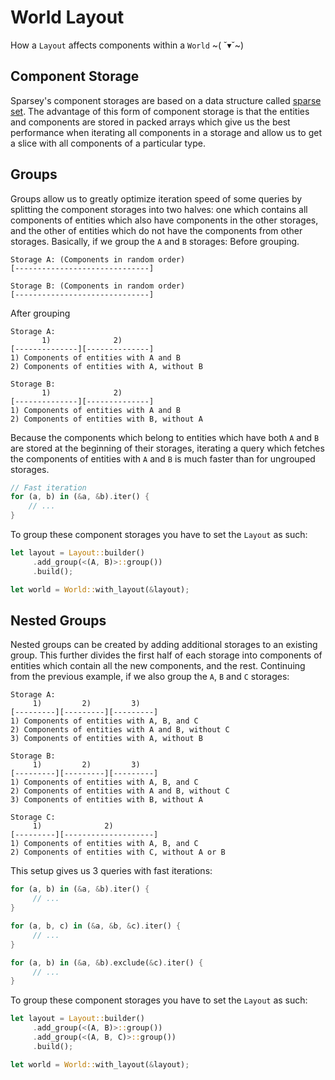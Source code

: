 # World Layout
How a `Layout` affects components within a `World` \~( ˘▾˘\~)

## Component Storage
Sparsey's component storages are based on a data structure called [sparse set](https://skypjack.github.io/2020-08-02-ecs-baf-part-9/). The advantage of this form of component storage is that the entities and components are stored in packed arrays which give us the best performance when iterating all components in a storage and allow us to get a slice with all components of a particular type.

## Groups
Groups allow us to greatly optimize iteration speed of some queries by splitting the component storages into two halves: one which contains all components of entities which also have components in the other storages, and the other of entities which do not have the components from other storages. Basically, if we group the `A` and `B` storages:
Before grouping.
```
Storage A: (Components in random order)
[------------------------------]

Storage B: (Components in random order)
[------------------------------]
```

After grouping
```
Storage A:
       1)              2)
[--------------][--------------]
1) Components of entities with A and B 
2) Components of entities with A, without B

Storage B:
       1)              2)
[--------------][--------------]
1) Components of entities with A and B 
2) Components of entities with B, without A 
```

Because the components which belong to entities which have both `A` and `B` are stored at the beginning of their storages, iterating a query which fetches the components of entities with `A` and `B` is much faster than for ungrouped storages.
```rust
// Fast iteration
for (a, b) in (&a, &b).iter() {
    // ...
}
```

To group these component storages you have to set the `Layout` as such:
```rust
let layout = Layout::builder()
     .add_group(<(A, B)>::group())
     .build();

let world = World::with_layout(&layout);
```

## Nested Groups
Nested groups can be created by adding additional storages to an existing group. This further divides the first half of each storage into components of entities which contain all the new components, and the rest. Continuing from the previous example, if we also group the `A`, `B` and `C` storages:
```
Storage A:
     1)         2)         3)
[---------][---------][---------]
1) Components of entities with A, B, and C
2) Components of entities with A and B, without C
3) Components of entities with A, without B 

Storage B:
     1)         2)         3)
[---------][---------][---------]
1) Components of entities with A, B, and C
2) Components of entities with A and B, without C
3) Components of entities with B, without A

Storage C:
     1)              2)    
[---------][--------------------]
1) Components of entities with A, B, and C
2) Components of entities with C, without A or B
```

This setup gives us 3 queries with fast iterations:
```rust
for (a, b) in (&a, &b).iter() {
     // ...
}

for (a, b, c) in (&a, &b, &c).iter() {
     // ...
}

for (a, b) in (&a, &b).exclude(&c).iter() {
     // ...
}
```

To group these component storages you have to set the `Layout` as such:
```rust
let layout = Layout::builder()
     .add_group(<(A, B)>::group())
     .add_group(<(A, B, C)>::group())
     .build();

let world = World::with_layout(&layout);
```
